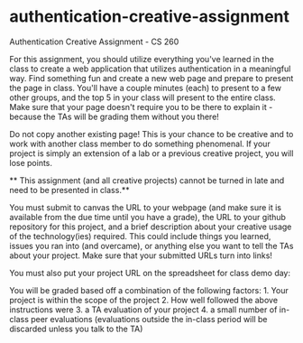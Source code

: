 # authentication-creative-assignment
Authentication Creative Assignment - CS 260

For this assignment, you should utilize everything you've learned in the class to create a web application that utilizes authentication in a meaningful way. Find something fun and create a new web page and prepare to present the page in class. You'll have a couple minutes (each) to present to a few other groups, and the top 5 in your class will present to the entire class. Make sure that your page doesn't require you to be there to explain it - because the TAs will be grading them without you there!

Do not copy another existing page! This is your chance to be creative and to work with another class member to do something phenomenal. If your project is simply an extension of a lab or a previous creative project, you will lose points.

** This assignment (and all creative projects) cannot be turned in late and need to be presented in class.**

You must submit to canvas the URL to your webpage (and make sure it is available from the due time until you have a grade), the URL to your github repository for this project, and a brief description about your creative usage of the technology(ies) required. This could include things you learned, issues you ran into (and overcame), or anything else you want to tell the TAs about your project. Make sure that your submitted URLs turn into links!

You must also put your project URL on the spreadsheet for class demo day:

You will be graded based off a combination of the following factors:
	1. Your project is within the scope of the project
	2. How well followed the above instructions were
	3. a TA evaluation of your project
	4. a small number of in-class peer evaluations (evaluations outside the in-class period will be discarded unless you talk to the TA)
